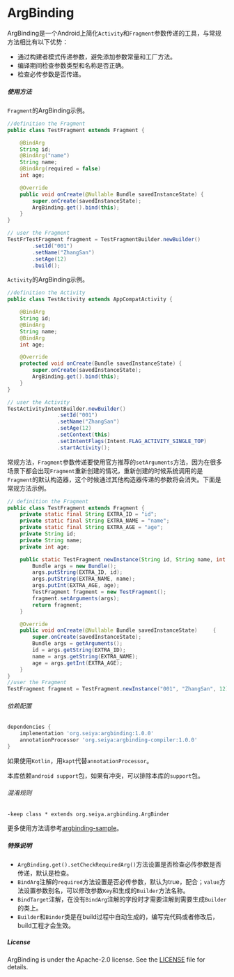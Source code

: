 # ArgBinding
ArgBinding是一个Android上简化`Activity`和`Fragment`参数传递的工具，与常规方法相比有以下优势：

- 通过构建者模式传递参数，避免添加参数常量和工厂方法。
- 编译期间检查参数类型和名称是否正确。
- 检查必传参数是否传递。

##### 使用方法

`Fragment`的ArgBinding示例。

```java
//definition the Fragment
public class TestFragment extends Fragment {

    @BindArg
    String id;
    @BindArg("name")
    String name;
    @BindArg(required = false)
    int age;

    @Override
    public void onCreate(@Nullable Bundle savedInstanceState) {
        super.onCreate(savedInstanceState);
        ArgBinding.get().bind(this);
    }
}

// user the Fragment
TestFrTestFragment fragment = TestFragmentBuilder.newBuilder()
        .setId("001")
        .setName("ZhangSan")
        .setAge(12)
        .build();
```

`Activity`的ArgBinding示例。

```java
//definition the Activity
public class TestActivity extends AppCompatActivity {

    @BindArg
    String id;
    @BindArg
    String name;
    @BindArg
    int age;

    @Override
    protected void onCreate(Bundle savedInstanceState) {
        super.onCreate(savedInstanceState);
        ArgBinding.get().bind(this);
    }
}

// user the Activity
TestActivityIntentBuilder.newBuilder()
                .setId("001")
                .setName("ZhangSan")
                .setAge(12)
                .setContext(this)
                .setIntentFlags(Intent.FLAG_ACTIVITY_SINGLE_TOP)
                .startActivity();
```

常规方法，`Fragment`参数传递要使用官方推荐的`setArguments`方法，因为在很多场景下都会出现`Fragment`重新创建的情况，重新创建的时候系统调用的是`Fragment`的默认构造器，这个时候通过其他构造器传递的参数将会消失。下面是常规方法示例。

```java
// definition the Fragment
public class TestFragment extends Fragment {
    private static final String EXTRA_ID = "id";
    private static final String EXTRA_NAME = "name";
    private static final String EXTRA_AGE = "age";
    private String id;
    private String name;
    private int age;

    public static TestFragment newInstance(String id, String name, int age) {
        Bundle args = new Bundle();
        args.putString(EXTRA_ID, id);
        args.putString(EXTRA_NAME, name);
        args.putInt(EXTRA_AGE, age);
        TestFragment fragment = new TestFragment();
        fragment.setArguments(args);
        return fragment;
    }

    @Override
    public void onCreate(@Nullable Bundle savedInstanceState) 	  {
        super.onCreate(savedInstanceState);
        Bundle args = getArguments();
        id = args.getString(EXTRA_ID);
        name = args.getString(EXTRA_NAME);
        age = args.getInt(EXTRA_AGE);
    }
}
//user the Fragment
TestFragment fragment = TestFragment.newInstance("001", "ZhangSan", 12);
```

###### 依赖配置

```groovy
dependencies {
    implementation 'org.seiya:argbinding:1.0.0'
    annotationProcessor 'org.seiya:argbinding-compiler:1.0.0'
}
```

如果使用`Kotlin`，用`kapt`代替`annotationProcessor`。

本库依赖`android support`包，如果有冲突，可以排除本库的`support`包。

###### 混淆规则

```
-keep class * extends org.seiya.argbinding.ArgBinder
```

更多使用方法请参考[argbinding-sample](https://github.com/hbzha/ArgBinding/tree/master/argbinding-sample)。

##### 特殊说明

- `ArgBinding.get().setCheckRequiredArg()`方法设置是否检查必传参数是否传递，默认是检查。
- `BindArg`注解的`required`方法设置是否必传参数，默认为true，配合；`value`方法设置参数别名，可以修改参数`Key`和生成的`Builder`方法名称。
- `BindTarget`注解，在没有`BindArg`注解的字段时才需要注解到需要生成`Builder`的类上。
- `Builder`和`Binder`类是在build过程中自动生成的，编写完代码或者修改后，build工程才会生效。

##### License

ArgBinding is under the Apache-2.0 license. See the [LICENSE](LICENSE) file for details.



